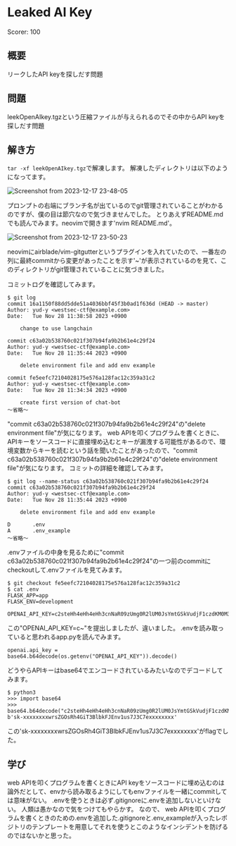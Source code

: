 # Leaked AI Key

Scorer: 100

## 概要
リークしたAPI keyを探しだす問題

## 問題
leekOpenAIkey.tgzという圧縮ファイルが与えられるのでその中からAPI keyを探しだす問題

## 解き方
`tar -xf leekOpenAIkey.tgz`で解凍します。
解凍したディレクトリは以下のようになってます。

![Screenshot from 2023-12-17 23-48-05](https://github.com/tomiy-0x62/WEST-SEC-Writeups/assets/58660268/1746b22d-23fa-478e-8017-8a50ed9b0814)

プロンプトの右端にブランチ名が出ているのでgit管理されていることがわかるのですが、僕の目は節穴なので気づきませんでした。
とりあえずREADME.mdでも読んでみます。neovimで開きます'nvim README.md'。

![Screenshot from 2023-12-17 23-50-23](https://github.com/tomiy-0x62/WEST-SEC-Writeups/assets/58660268/21947835-cdf7-4a95-8b36-4a92087b024c)

neovimにairblade/vim-gitgutterというプラグインを入れていたので、一番左の列に最終commitから変更があったことを示す'~'が表示されているのを見て、このディレクトリがgit管理されていることに気づきました。

コミットログを確認してみます。
```
$ git log
commit 16a1150f88dd5dde51a4036bbf45f3b0ad1f636d (HEAD -> master)
Author: yud-y <westsec-ctf@example.com>
Date:   Tue Nov 28 11:38:58 2023 +0900

    change to use langchain

commit c63a02b538760c021f307b94fa9b2b61e4c29f24
Author: yud-y <westsec-ctf@example.com>
Date:   Tue Nov 28 11:35:44 2023 +0900

    delete environment file and add env example
    
commit fe5eefc72104028175e576a128fac12c359a31c2
Author: yud-y <westsec-ctf@example.com>
Date:   Tue Nov 28 11:34:34 2023 +0900

    create first version of chat-bot
〜省略〜
```
"commit c63a02b538760c021f307b94fa9b2b61e4c29f24"の"delete environment file"が気になります。
web APIを叩くプログラムを書くときに、APIキーをソースコードに直接埋め込むとキーが漏洩する可能性があるので、環境変数からキーを読むという話を聞いたことがあったので、"commit c63a02b538760c021f307b94fa9b2b61e4c29f24"の"delete environment file"が気になります。
コミットの詳細を確認してみます。
```
$ git log --name-status c63a02b538760c021f307b94fa9b2b61e4c29f24
commit c63a02b538760c021f307b94fa9b2b61e4c29f24
Author: yud-y <westsec-ctf@example.com>
Date:   Tue Nov 28 11:35:44 2023 +0900

    delete environment file and add env example

D       .env
A       .env_example
〜省略〜
```
.envファイルの中身を見るために"commit c63a02b538760c021f307b94fa9b2b61e4c29f24"の一つ前のcommitにcheckoutして.envファイルを見てみます。
```
$ git checkout fe5eefc72104028175e576a128fac12c359a31c2
$ cat .env
FLASK_APP=app
FLASK_ENV=development

OPENAI_API_KEY=c2steHh4eHh4eHh3cnNaR09zUmg0R2lUM0JsYmtGSkVudjF1czdKM0M3ZXh4eHh4eHh4
```
この"OPENAI_API_KEY=c~"を提出しましたが、違いました。
.envを読み取っていると思われるapp.pyを読んでみます。
```
openai.api_key = base64.b64decode(os.getenv("OPENAI_API_KEY")).decode()
```
どうやらAPIキーはbase64でエンコードされているみたいなのでデコードしてみます。
```
$ python3
>>> import base64
>>> base64.b64decode("c2steHh4eHh4eHh3cnNaR09zUmg0R2lUM0JsYmtGSkVudjF1czdKM0M3ZXh4eHh4eHh4")
b'sk-xxxxxxxxwrsZGOsRh4GiT3BlbkFJEnv1us7J3C7exxxxxxxx'
```
この'sk-xxxxxxxxwrsZGOsRh4GiT3BlbkFJEnv1us7J3C7exxxxxxxx'がflagでした。

## 学び
web APIを叩くプログラムを書くときにAPI keyをソースコードに埋め込むのは論外だとして、envから読み取るようにしてもenvファイルを一緒にcommitしては意味がない。
.envを使うときは必ず.gitignoreに.envを追加しないといけない。
人類は愚かなので気をつけてもやらかす。
なので、 web APIを叩くプログラムを書くときのための.envを追加した.gitignoreと.env_exampleが入ったレポジトリのテンプレートを用意してそれを使うとこのようなインシデントを防げるのではないかと思った。
